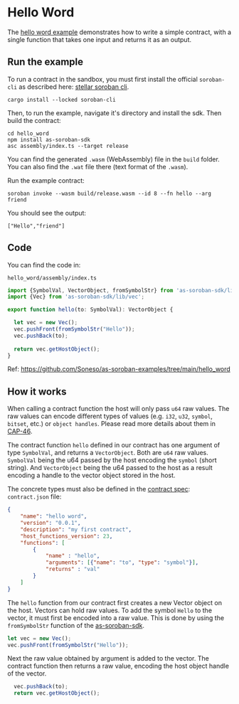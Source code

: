 # Hello Word

The [hello word example](https://github.com/Soneso/as-soroban-examples/tree/main/hello_word) demonstrates how to write a simple contract, with a single function that takes one input and returns it as an output.


## Run the example

To run a contract in the sandbox, you must first install the official ```soroban-cli``` as described here: [stellar soroban cli](https://github.com/stellar/soroban-cli).

```shell
cargo install --locked soroban-cli
```

Then, to run the example, navigate it's directory and install the sdk. Then build the contract:

```shell
cd hello_word
npm install as-soroban-sdk
asc assembly/index.ts --target release
```

You can find the generated ```.wasm``` (WebAssembly) file in the ```build``` folder. You can also find the ```.wat``` file there (text format of the ```.wasm```).

Run the example contract:

```shell
soroban invoke --wasm build/release.wasm --id 8 --fn hello --arg friend
```

You should see the output:
```shell
["Hello","friend"]
```

## Code

You can find the code in:

```shell
hello_word/assembly/index.ts
```

```typescript
import {SymbolVal, VectorObject, fromSymbolStr} from 'as-soroban-sdk/lib/value';
import {Vec} from 'as-soroban-sdk/lib/vec';

export function hello(to: SymbolVal): VectorObject {

  let vec = new Vec();
  vec.pushFront(fromSymbolStr("Hello"));
  vec.pushBack(to);
  
  return vec.getHostObject();
}
```

Ref: https://github.com/Soneso/as-soroban-examples/tree/main/hello_word

## How it works

When calling a contract function the host will only pass ```u64``` raw values. The raw values can encode different types of values (e.g. ```i32```, ```u32```, ```symbol```, ```bitset```, etc.) or ```object handles```. Please read more details about them in [CAP-46](https://github.com/stellar/stellar-protocol/blob/master/core/cap-0046.md#host-value-type).

The contract function ```hello``` defined in our contract has one argument of type ```SymbolVal```, and returns a ```VectorObject```. Both are ```u64``` raw values. ```SymbolVal``` being the u64 passed by the host encoding the ```symbol``` (short string).
And ```VectorObject``` being the u64 passed to the host as a result encoding a handle to the vector object stored in the host.

The concrete types must also be defined in the [contract spec](https://github.com/Soneso/as-soroban-sdk#understanding-contract-metadata): ```contract.json``` file:

```json
{
    "name": "hello word",
    "version": "0.0.1",
    "description": "my first contract",
    "host_functions_version": 23,
    "functions": [
        {
            "name" : "hello",
            "arguments": [{"name": "to", "type": "symbol"}],
            "returns" : "val"
        }
    ]
}
```

The ```hello``` function from our contract first creates a new Vector object on the host. Vectors can hold raw values. To add the symbol ```Hello``` to the vector, it must first be encoded into a raw value. This is done by using the ```fromSymbolStr``` function of the [as-soroban-sdk](https://github.com/Soneso/as-soroban-sdk).

```typescript
let vec = new Vec();
vec.pushFront(fromSymbolStr("Hello"));
```

Next the raw value obtained by argument is added to the vector. The contract function then returns a raw value, encoding the host object handle of the vector.

```typescript
  vec.pushBack(to);
  return vec.getHostObject();
```
